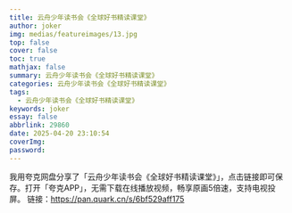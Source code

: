 ```yaml
---
title: 云舟少年读书会《全球好书精读课堂》
author: joker
img: medias/featureimages/13.jpg
top: false
cover: false
toc: true
mathjax: false
summary: 云舟少年读书会《全球好书精读课堂》
categories: 云舟少年读书会《全球好书精读课堂》
tags:
  - 云舟少年读书会《全球好书精读课堂》
keywords: joker
essay: false
abbrlink: 29860
date: 2025-04-20 23:10:54
coverImg:
password:
---
```


我用夸克网盘分享了「云舟少年读书会《全球好书精读课堂》」，点击链接即可保存。打开「夸克APP」，无需下载在线播放视频，畅享原画5倍速，支持电视投屏。
链接：https://pan.quark.cn/s/6bf529aff175
